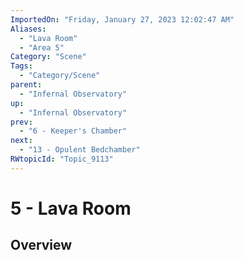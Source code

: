 ```yaml
---
ImportedOn: "Friday, January 27, 2023 12:02:47 AM"
Aliases:
  - "Lava Room"
  - "Area 5"
Category: "Scene"
Tags:
  - "Category/Scene"
parent:
  - "Infernal Observatory"
up:
  - "Infernal Observatory"
prev:
  - "6 - Keeper's Chamber"
next:
  - "13 - Opulent Bedchamber"
RWtopicId: "Topic_9113"
---
```

# 5 - Lava Room
## Overview
